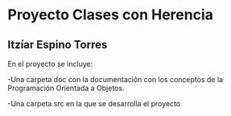 # Proyecto Clases con Herencia

## Itzíar Espino Torres 

En el proyecto se incluye:

-Una carpeta doc con la documentación con los conceptos de la Programación Orientada a Objetos.

-Una carpeta src en la que se desarrolla el proyecto 
